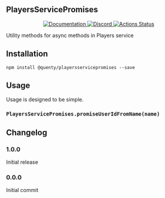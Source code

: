 ## PlayersServicePromises
<div align="center">
  <a href="http://quenty.github.io/api/">
    <img src="https://img.shields.io/badge/docs-website-green.svg" alt="Documentation" />
  </a>
  <a href="https://discord.gg/mhtGUS8">
    <img src="https://img.shields.io/badge/discord-nevermore-blue.svg" alt="Discord" />
  </a>
  <a href="https://github.com/Quenty/NevermoreEngine/actions">
    <img src="https://github.com/Quenty/NevermoreEngine/workflows/luacheck/badge.svg" alt="Actions Status" />
  </a>
</div>

Utility methods for async methods in Players service

## Installation
```
npm install @quenty/playersservicepromises --save
```

## Usage
Usage is designed to be simple.

### `PlayersServicePromises.promiseUserIdFromName(name)`


## Changelog

### 1.0.0
Initial release

### 0.0.0
Initial commit
